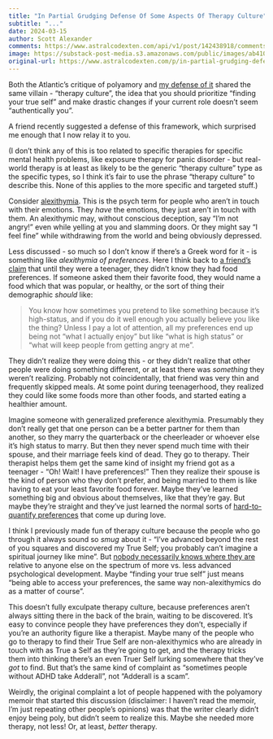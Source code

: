 ```yaml
---
title: "In Partial Grudging Defense Of Some Aspects Of Therapy Culture"
subtitle: "..."
date: 2024-03-15
author: Scott Alexander
comments: https://www.astralcodexten.com/api/v1/post/142438918/comments?&all_comments=true
image: https://substack-post-media.s3.amazonaws.com/public/images/ab410796-4060-45e1-b7b7-561862dcbc0c_525x328.webp
original-url: https://www.astralcodexten.com/p/in-partial-grudging-defense-of-some
---
```

Both the Atlantic’s critique of polyamory and [my defense of it](/p/you-dont-hate-polyamory-you-hate) shared the same villain - “therapy culture”, the idea that you should prioritize “finding your true self” and make drastic changes if your current role doesn’t seem “authentically you”.

A friend recently suggested a defense of this framework, which surprised me enough that I now relay it to you.

(I don’t think any of this is too related to specific therapies for specific mental health problems, like exposure therapy for panic disorder - but real-world therapy is at least as likely to be the generic “therapy culture” type as the specific types, so I think it’s fair to use the phrase “therapy culture” to describe this. None of this applies to the more specific and targeted stuff.)

Consider [alexithymia](https://en.wikipedia.org/wiki/Alexithymia). This is the psych term for people who aren’t in touch with their emotions. They _have_ the emotions, they just aren’t in touch with them. An alexithymic may, without conscious deception, say “I’m not angry!” even while yelling at you and slamming doors. Or they might say “I feel fine” while withdrawing from the world and being obviously depressed.

Less discussed - so much so I don’t know if there’s a Greek word for it - is something like _alexithymia of preferences_. Here I think back to [a friend’s claim](https://slatestarcodex.com/2014/03/17/what-universal-human-experiences-are-you-missing-without-realizing-it/) that until they were a teenager, they didn’t know they had food preferences. If someone asked them their favorite food, they would name a food which that was popular, or healthy, or the sort of thing their demographic _should_ like:

> You know how sometimes you pretend to like something because it’s high-status, and if you do it well enough you actually believe you like the thing? Unless I pay a lot of attention, all my preferences end up being not “what I actually enjoy” but like “what is high status” or “what will keep people from getting angry at me”.

They didn’t realize they were doing this - or they didn’t realize that other people were doing something different, or at least there was _something_ they weren’t realizing. Probably not coincidentally, that friend was very thin and frequently skipped meals. At some point during teenagerhood, they realized they could like some foods more than other foods, and started eating a healthier amount.

Imagine someone with generalized preference alexithymia. Presumably they don’t really get that one person can be a better partner for them than another, so they marry the quarterback or the cheerleader or whoever else it’s high status to marry. But then they never spend much time with their spouse, and their marriage feels kind of dead. They go to therapy. Their therapist helps them get the same kind of insight my friend got as a teenager - “Oh! Wait! I have preferences!” Then they realize their spouse is the kind of person who they don’t prefer, and being married to them is like having to eat your least favorite food forever. Maybe they’ve learned something big and obvious about themselves, like that they’re gay. But maybe they’re straight and they’ve just learned the normal sorts of [hard-to-quantify preferences](/p/in-defense-of-describable-dating) that come up during love.

I think I previously made fun of therapy culture because the people who go through it always sound so _smug_ about it - “I’ve advanced beyond the rest of you squares and discovered my True Self; you probably can’t imagine a spiritual journey like mine”. But [nobody necessarily knows where they are](https://slatestarcodex.com/2015/11/03/what-developmental-milestones-are-you-missing/) relative to anyone else on the spectrum of more vs. less advanced psychological development. Maybe “finding your true self” just means “being able to access your preferences, the same way non-alexithymics do as a matter of course”.

This doesn’t fully exculpate therapy culture, because preferences aren’t always sitting there in the back of the brain, waiting to be discovered. It’s easy to convince people they have preferences they don’t, especially if you’re an authority figure like a therapist. Maybe many of the people who go to therapy to find their True Self are non-alexithymics who are already in touch with as True a Self as they’re going to get, and the therapy tricks them into thinking there’s an even Truer Self lurking somewhere that they’ve _got_ to find. But that’s the same kind of complaint as “sometimes people without ADHD take Adderall”, not “Adderall is a scam”.

Weirdly, the original complaint a lot of people happened with the polyamory memoir that started this discussion (disclaimer: I haven’t read the memoir, I’m just repeating other people’s opinions) was that the writer clearly didn’t enjoy being poly, but didn’t seem to realize this. Maybe she needed more therapy, not less! Or, at least, _better_ therapy.
